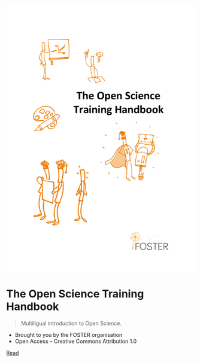 ![cover](openscience-en/cover.png ':size=50%')

# The Open Science Training Handbook  

> Multiligual introduction to Open Science.

- Brought to you by the FOSTER organisation
- Open Access &ndash; Creative Commons Attribution 1.0

[Read](#publication-brief-intro)
